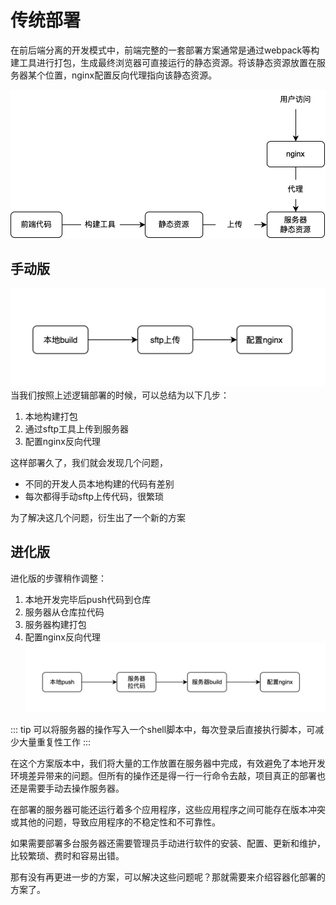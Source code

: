 # 传统部署

在前后端分离的开发模式中，前端完整的一套部署方案通常是通过webpack等构建工具进行打包，生成最终浏览器可直接运行的静态资源。将该静态资源放置在服务器某个位置，nginx配置反向代理指向该静态资源。

![基础示意图](/images/deploy_basic.png)

## 手动版
![操作步骤](/images/deploy_basic_one.png)
当我们按照上述逻辑部署的时候，可以总结为以下几步：
1. 本地构建打包
2. 通过sftp工具上传到服务器
3. 配置nginx反向代理

这样部署久了，我们就会发现几个问题，
- 不同的开发人员本地构建的代码有差别
- 每次都得手动sftp上传代码，很繁琐

为了解决这几个问题，衍生出了一个新的方案

## 进化版
进化版的步骤稍作调整：
1. 本地开发完毕后push代码到仓库
2. 服务器从仓库拉代码
3. 服务器构建打包
4. 配置nginx反向代理
![操作步骤](/images/deploy_basic_two.png)

::: tip
可以将服务器的操作写入一个shell脚本中，每次登录后直接执行脚本，可减少大量重复性工作
:::

在这个方案版本中，我们将大量的工作放置在服务器中完成，有效避免了本地开发环境差异带来的问题。但所有的操作还是得一行一行命令去敲，项目真正的部署也还是需要手动去操作服务器。

在部署的服务器可能还运行着多个应用程序，这些应用程序之间可能存在版本冲突或其他的问题，导致应用程序的不稳定性和不可靠性。

如果需要部署多台服务器还需要管理员手动进行软件的安装、配置、更新和维护，比较繁琐、费时和容易出错。

那有没有再更进一步的方案，可以解决这些问题呢？那就需要来介绍容器化部署的方案了。

